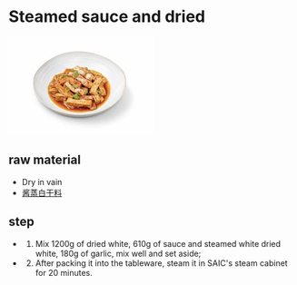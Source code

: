 # Steamed sauce and dried

![酱蒸白干](/images/酱蒸白干.png)

## raw material

- Dry in vain
- [酱蒸白干料](/配料/酱蒸白干料.md)

## step

- 1. Mix 1200g of dried white, 610g of sauce and steamed white dried white, 180g of garlic, mix well and set aside;
- 2. After packing it into the tableware, steam it in SAIC's steam cabinet for 20 minutes.
